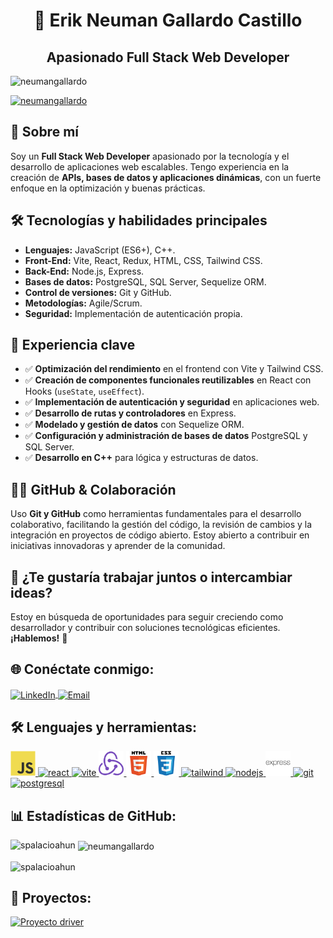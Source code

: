 <h1 align="center"> 🚀 Erik Neuman Gallardo Castillo</h1>
<h2 align="center" color='blue'>Apasionado Full Stack Web Developer</h2>

<p align="left"> <img src="https://komarev.com/ghpvc/?username=neumangallardo&label=Profile%20views&color=0e75b6&style=flat" alt="neumangallardo" /> </p>

<p align="left"> <a href="https://github.com/ryo-ma/github-profile-trophy"><img src="https://github-profile-trophy.vercel.app/?username=neumangallardo" alt="neumangallardo" /></a> </p>

## 📖 Sobre mí

Soy un **Full Stack Web Developer** apasionado por la tecnología y el desarrollo de aplicaciones web escalables. Tengo experiencia en la creación de **APIs, bases de datos y aplicaciones dinámicas**, con un fuerte enfoque en la optimización y buenas prácticas.

## 🛠 Tecnologías y habilidades principales  
- **Lenguajes:** JavaScript (ES6+), C++.  
- **Front-End:** Vite, React, Redux,  HTML, CSS, Tailwind CSS.  
- **Back-End:** Node.js, Express.  
- **Bases de datos:** PostgreSQL, SQL Server, Sequelize ORM.  
- **Control de versiones:** Git y GitHub.  
- **Metodologías:** Agile/Scrum.  
- **Seguridad:** Implementación de autenticación propia.  

## 🔹 Experiencia clave  
- ✅ **Optimización del rendimiento** en el frontend con Vite y Tailwind CSS.  
- ✅ **Creación de componentes funcionales reutilizables** en React con Hooks (`useState`, `useEffect`).  
- ✅ **Implementación de autenticación y seguridad** en aplicaciones web.  
- ✅ **Desarrollo de rutas y controladores** en Express.  
- ✅ **Modelado y gestión de datos** con Sequelize ORM.  
- ✅ **Configuración y administración de bases de datos** PostgreSQL y SQL Server.  
- ✅ **Desarrollo en C++** para lógica y estructuras de datos.

 

## 👨‍💻 GitHub & Colaboración  
Uso **Git y GitHub** como herramientas fundamentales para el desarrollo colaborativo, facilitando la gestión del código, la revisión de cambios y la integración en proyectos de código abierto. Estoy abierto a contribuir en iniciativas innovadoras y aprender de la comunidad.  

## 📢 ¿Te gustaría trabajar juntos o intercambiar ideas?  
Estoy en búsqueda de oportunidades para seguir creciendo como desarrollador y contribuir con soluciones tecnológicas eficientes. **¡Hablemos!** 🚀  



## 🌐 Conéctate conmigo:
<p align="left">
  <a href="https://www.linkedin.com/in/neumangallardo" target="blank">
    <img align="center" src="https://raw.githubusercontent.com/rahuldkjain/github-profile-readme-generator/master/src/images/icons/Social/linked-in-alt.svg" alt="LinkedIn" height="30" width="40" />
  </a>
  <a href="mailto:neuman10327033@gmail.com" target="blank">
    <img align="center" src="https://cdn-icons-png.flaticon.com/128/732/732200.png" alt="Email" height="30" width="30" />
  </a>
</p>

## 🛠️ Lenguajes y herramientas:
<p align="left">
    <a href="https://developer.mozilla.org/en-US/docs/Web/JavaScript" target="_blank" rel="noreferrer"> 
    <img src="https://raw.githubusercontent.com/devicons/devicon/master/icons/javascript/javascript-original.svg" alt="javascript" width="40" height="40"/> 
  </a> 
      <a href="https://vite.dev/" target="_blank" rel="noreferrer"> 
    <img src="https://es.vite.dev/logo.svg" alt="react" width="40" height="40"/> 
  </a> 
    <a href="https://reactjs.org/" target="_blank" rel="noreferrer"> 
    <img src="https://upload.wikimedia.org/wikipedia/commons/thumb/4/47/React.svg/1200px-React.svg.png" alt="vite" width="40" height="40"/> 
  </a> 
    <a href="https://redux.js.org" target="_blank" rel="noreferrer"> 
    <img src="https://raw.githubusercontent.com/devicons/devicon/master/icons/redux/redux-original.svg" alt="redux" width="40" height="40"/> 
  </a> 
    <a href="https://www.w3.org/html/" target="_blank" rel="noreferrer"> 
    <img src="https://raw.githubusercontent.com/devicons/devicon/master/icons/html5/html5-original-wordmark.svg" alt="html5" width="40" height="40"/> 
  </a> 
  <a href="https://www.w3schools.com/css/" target="_blank" rel="noreferrer"> 
    <img src="https://raw.githubusercontent.com/devicons/devicon/master/icons/css3/css3-original-wordmark.svg" alt="css3" width="40" height="40"/> 
  </a> 
    <a href="https://tailwindcss.com/" target="_blank" rel="noreferrer"> 
    <img src="https://upload.wikimedia.org/wikipedia/commons/thumb/d/d5/Tailwind_CSS_Logo.svg/2560px-Tailwind_CSS_Logo.svg.png" alt="tailwind" width="40" height="40"/> 
  </a> 
    <a href="https://nodejs.org" target="_blank" rel="noreferrer"> 
    <img src="https://upload.wikimedia.org/wikipedia/commons/d/d9/Node.js_logo.svg" alt="nodejs" width="40" height="40"/> 
  </a> 
  <a href="https://expressjs.com" target="_blank" rel="noreferrer"> 
    <img src="https://raw.githubusercontent.com/devicons/devicon/master/icons/express/express-original-wordmark.svg" alt="express" width="40" height="40"/> 
  </a> 
<!--   <a href="https://firebase.google.com/" target="_blank" rel="noreferrer"> 
    <img src="https://www.vectorlogo.zone/logos/firebase/firebase-icon.svg" alt="firebase" width="40" height="40"/> 
  </a>  -->
  <a href="https://git-scm.com/" target="_blank" rel="noreferrer"> 
    <img src="https://www.vectorlogo.zone/logos/git-scm/git-scm-icon.svg" alt="git" width="40" height="40"/> 
  </a> 


<!--   <a href="https://jestjs.io" target="_blank" rel="noreferrer"> 
    <img src="https://www.vectorlogo.zone/logos/jestjsio/jestjsio-icon.svg" alt="jest" width="40" height="40"/> 
  </a>  -->

  <a href="https://www.postgresql.org" target="_blank" rel="noreferrer"> 
    <img src="https://upload.wikimedia.org/wikipedia/commons/thumb/2/29/Postgresql_elephant.svg/1200px-Postgresql_elephant.svg.png" alt="postgresql" width="40" height="40"/> 
  </a> 
<!--   <a href="https://postman.com" target="_blank" rel="noreferrer"> 
    <img src="https://www.vectorlogo.zone/logos/getpostman/getpostman-icon.svg" alt="postman" width="40" height="40"/> 
  </a>  -->


</p>

## 📊 Estadísticas de GitHub:
<p><img align="left" src="https://github-readme-stats.vercel.app/api/top-langs?username=neumangallardo&show_icons=true&locale=en&layout=compact" alt="spalacioahun" /></p>
<p>&nbsp;<img align="center" src="https://github-readme-stats.vercel.app/api?username=neumangallardo&show_icons=true&locale=en" alt="neumangallardo" /></p>
<p><img align="center" src="https://github-readme-streak-stats.herokuapp.com/?user=spalacioahun&" alt="spalacioahun" /></p>

## 📂 Proyectos:
<p align="left">
  <a href="https://github.com/neumangallardo/PI_drivers_F1
">
    <img src="https://cloudfront-us-east-1.images.arcpublishing.com/infobae/7TZCY4E3D5DB5GCTB7IZGFK66M.jpg" alt="Proyecto driver" style="width: 200px; height: 150px; margin-right: 10px;" />
  </a>
  <!-- <a href="https://github.com/tu-usuario/tu-proyecto2">
    <img src="https://via.placeholder.com/150" alt="Proyecto 2" style="width: 150px; height: auto; margin-right: 10px;" />
  </a> -->
</p>
